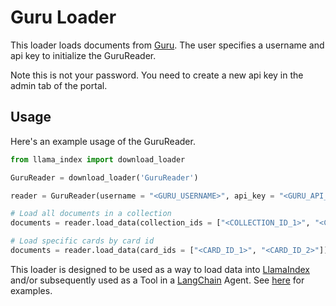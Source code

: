 # Guru Loader

This loader loads documents from [Guru](https://www.getguru.com/). The user specifies a username and api key to initialize the GuruReader.

Note this is not your password. You need to create a new api key in the admin tab of the portal.

## Usage

Here's an example usage of the GuruReader.

```python
from llama_index import download_loader

GuruReader = download_loader('GuruReader')

reader = GuruReader(username = "<GURU_USERNAME>", api_key = "<GURU_API_KEY>")

# Load all documents in a collection
documents = reader.load_data(collection_ids = ["<COLLECTION_ID_1>", "<COLLECTION_ID_2>"])

# Load specific cards by card id
documents = reader.load_data(card_ids = ["<CARD_ID_1>", "<CARD_ID_2>"])

```

This loader is designed to be used as a way to load data into [LlamaIndex](https://github.com/jerryjliu/llama_index/tree/main/llama_index) and/or subsequently used as a Tool in a [LangChain](https://github.com/hwchase17/langchain) Agent. See [here](https://github.com/emptycrown/llama-hub/tree/main) for examples.
